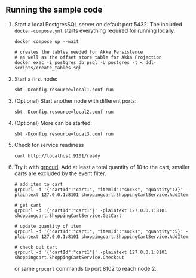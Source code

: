 ## Running the sample code

1. Start a local PostgresSQL server on default port 5432. The included `docker-compose.yml` starts everything required for running locally.

    ```shell
    docker compose up --wait

    # creates the tables needed for Akka Persistence
    # as well as the offset store table for Akka Projection
    docker exec -i postgres_db psql -U postgres -t < ddl-scripts/create_tables.sql
    ```

2. Start a first node:

    ```shell
    sbt -Dconfig.resource=local1.conf run
    ```

3. (Optional) Start another node with different ports:

    ```shell
    sbt -Dconfig.resource=local2.conf run
    ```

4. (Optional) More can be started:

    ```shell
    sbt -Dconfig.resource=local3.conf run
    ```

5. Check for service readiness

    ```shell
    curl http://localhost:9101/ready
    ```

6. Try it with [grpcurl](https://github.com/fullstorydev/grpcurl). Add at least a total quantity of 10 to the cart, smaller carts are excluded by the event filter.

    ```shell
    # add item to cart
    grpcurl -d '{"cartId":"cart1", "itemId":"socks", "quantity":3}' -plaintext 127.0.0.1:8101 shoppingcart.ShoppingCartService.AddItem
    
    # get cart
    grpcurl -d '{"cartId":"cart1"}' -plaintext 127.0.0.1:8101 shoppingcart.ShoppingCartService.GetCart
    
    # update quantity of item
    grpcurl -d '{"cartId":"cart1", "itemId":"socks", "quantity":5}' -plaintext 127.0.0.1:8101 shoppingcart.ShoppingCartService.AddItem
    
    # check out cart
    grpcurl -d '{"cartId":"cart1"}' -plaintext 127.0.0.1:8101 shoppingcart.ShoppingCartService.Checkout
   
    ```

   or same `grpcurl` commands to port 8102 to reach node 2.
